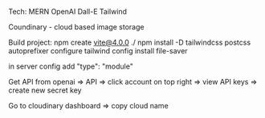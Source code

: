 Tech:
MERN
OpenAI Dall-E
Tailwind

Coundinary - cloud based image storage

Build project:
npm create vite@4.0.0 ./
npm install -D tailwindcss postcss autoprefixer
configure tailwind config
install file-saver

in server config
add "type": "module"

Get API from openai => API => click account on top right => view API keys => create new secret key

Go to cloudinary dashboard => copy cloud name
